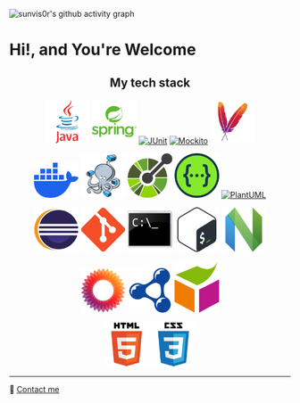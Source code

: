 ![sunvis0r's github activity graph](https://github-readme-activity-graph.vercel.app/graph?username=sunvis0r&theme=github-compact&custom_title=sunvis0r's%20activity&area=true&hide_border=true&point=006400)

# Hi!, and You're Welcome

<h2 align="center">My tech stack</h2>
<p align="center">
  <a href="https://www.java.com/"><img alt="Java" title="Java" height="80px" src="https://github.com/devicons/devicon/blob/master/icons/java/java-original-wordmark.svg" /></a>
  <a href="https://spring.io"><img alt="Spring Boot" title="Spring Boot" height="80px" src="https://github.com/devicons/devicon/blob/master/icons/spring/spring-original-wordmark.svg" /></a>
  <a href="https://github.com/junit-team/junit5"><img alt="JUnit" title="JUnit" height="80px" src="https://camo.githubusercontent.com/47ab606787e47aee8033b92c8f1d05c0e74b9b81904550f35a8f54e39f6c993b/68747470733a2f2f6a756e69742e6f72672f6a756e6974352f6173736574732f696d672f6a756e6974352d6c6f676f2e706e67" /></a>
  <a href="https://github.com/mockito/mockito"><img alt="Mockito" title="Mockito" height="80px" src="https://avatars.githubusercontent.com/u/2054056?s=200&v=4" /></a>
  <a href="https://maven.apache.org/"><img alt="Apache Maven" title="Apache Maven" height="80px" src="https://raw.githubusercontent.com/devicons/devicon/ca28c779441053191ff11710fe24a9e6c23690d6/icons/maven/maven-original.svg" /></a>
</p>

<p align="center">
  <a href="https://www.docker.com/"><img alt="Docker" title="Docker" width="80px" src="./img/docker.svg" /></a>
  <a href="https://docs.docker.com/compose/"><img alt="Docker Compose" title="Docker Compose" width="80px" src="./img/docker-compose.png" /></a>
  <a href="https://github.com/OAI/OpenAPI-Specification"><img alt="OpenAPI" title="OpenAPI" width="80px" src="https://raw.githubusercontent.com/devicons/devicon/ca28c779441053191ff11710fe24a9e6c23690d6/icons/openapi/openapi-original.svg" /></a>
  <a href="https://swagger.io/"><img alt="Swagger" title="Swagger" width="80px" src="https://raw.githubusercontent.com/devicons/devicon/ca28c779441053191ff11710fe24a9e6c23690d6/icons/swagger/swagger-original.svg" /></a>
  <a href="https://github.com/plantuml/plantuml"><img alt="PlantUML" title="PlantUML" width="80px" src="https://avatars.githubusercontent.com/u/5711322?s=200&v=4" /></a>
</p>

<p align="center">
  <a href="https://eclipseide.org/"><img alt="Eclipse IDE" title="Eclipse IDE" width="80px" src="https://raw.githubusercontent.com/devicons/devicon/ca28c779441053191ff11710fe24a9e6c23690d6/icons/eclipse/eclipse-original.svg" /></a>
  <a href="https://git-scm.com/"><img alt="Git" title="Git" width="80px" src="https://github.com/devicons/devicon/blob/master/icons/git/git-plain.svg" /></a>
  <a href="https://en.wikipedia.org/wiki/Cmd.exe"><img alt="Command Prompt" title="Command Prompt" height="80px" src="./img/cmd.png" /></a>
  <a href="https://www.gnu.org/software/bash/"><img alt="Bash" title="Bash" width="80px" src="https://github.com/devicons/devicon/blob/master/icons/bash/bash-original.svg" /></a>
  <a href="https://github.com/neovim/neovim"><img alt="NeoVim" title="NeoVim" width="80px" src="https://raw.githubusercontent.com/devicons/devicon/ca28c779441053191ff11710fe24a9e6c23690d6/icons/neovim/neovim-original.svg" /></a>
</p>

<p align="center">
  <a href="https://www.mediawiki.org/wiki/MediaWiki"><img alt="MediaWiki" title="MediaWiki" width="80px" src="./img/mediawiki.svg" /></a>
  <a href="https://www.w3.org/TR/rdf12-concepts/"><img alt="RDF" title="RDF" width="80px" src="./img/rdf.png" /></a>
  <a href="https://www.w3.org/2001/sw/wiki/Main_Page"><img alt="Semantic Web" title="Semantic Web" width="80px" src="./img/semanticweb.svg" /></a>
</p>

<p align="center">
  <a href="https://html.spec.whatwg.org/dev/introduction.html"><img alt="HTML" title="HTML" height="80px" src="https://github.com/devicons/devicon/blob/master/icons/html5/html5-original-wordmark.svg" /></a>
  <a href="https://www.w3.org/TR/CSS/"><img alt="CSS" title="CSS" height="80px" src="https://github.com/devicons/devicon/blob/master/icons/css3/css3-original-wordmark.svg" /></a>
</p>

----

📧 [Contact me](https://gist.github.com/sunvis0r/fb2d9347516afadda9ef242e9b6d1516)
